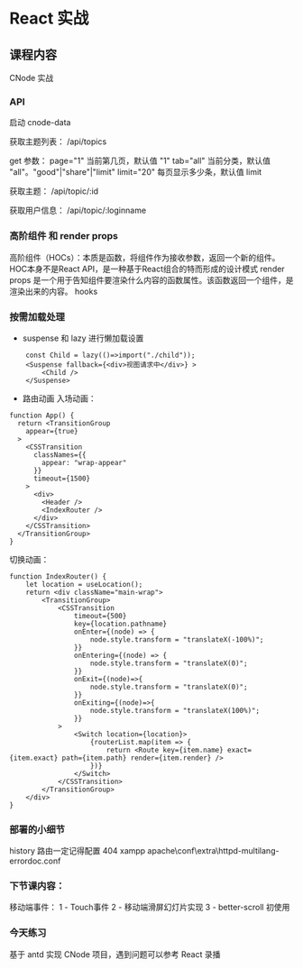 # React 实战
## 课程内容
CNode 实战

### API 
启动 cnode-data

获取主题列表：
/api/topics

get 参数：
page="1" 当前第几页，默认值 "1"
tab="all" 当前分类，默认值 "all"。"good"|"share"|"limit"
limit="20" 每页显示多少条，默认值 limit

获取主题：
/api/topic/:id

获取用户信息：
/api/topic/:loginname


### 高阶组件 和 render props
高阶组件（HOCs）：本质是函数，将组件作为接收参数，返回一个新的组件。HOC本身不是React API，是一种基于React组合的特而形成的设计模式
render props 是一个用于告知组件要渲染什么内容的函数属性。该函数返回一个组件，是渲染出来的内容。
hooks


### 按需加载处理
- suspense 和 lazy 进行懒加载设置
```
    const Child = lazy(()=>import("./child"));
    <Suspense fallback={<div>视图请求中</div>} >
        <Child />
    </Suspense>
```    
- 路由动画
入场动画：
```
function App() {
  return <TransitionGroup
    appear={true}
  >
    <CSSTransition
      classNames={{
        appear: "wrap-appear"
      }}
      timeout={1500}
    >
      <div>
        <Header />
        <IndexRouter />
      </div>
    </CSSTransition>
  </TransitionGroup>
}
```
切换动画：
```
function IndexRouter() {
    let location = useLocation();
    return <div className="main-wrap">
        <TransitionGroup>
            <CSSTransition
                timeout={500}
                key={location.pathname}
                onEnter={(node) => {
                    node.style.transform = "translateX(-100%)";
                }}
                onEntering={(node) => {
                    node.style.transform = "translateX(0)";
                }}
                onExit={(node)=>{
                    node.style.transform = "translateX(0)";
                }}
                onExiting={(node)=>{
                    node.style.transform = "translateX(100%)";
                }}
            >
                <Switch location={location}>
                    {routerList.map(item => {
                        return <Route key={item.name} exact={item.exact} path={item.path} render={item.render} />
                    })}
                </Switch>
            </CSSTransition>
        </TransitionGroup>
    </div>
}
```    


### 部署的小细节
history 路由一定记得配置 404
xampp 
apache\conf\extra\httpd-multilang-errordoc.conf

### 下节课内容：
移动端事件：
1 - Touch事件
2 - 移动端滑屏幻灯片实现
3 - better-scroll 初使用

### 今天练习
基于 antd 实现 CNode 项目，遇到问题可以参考 React 录播


























